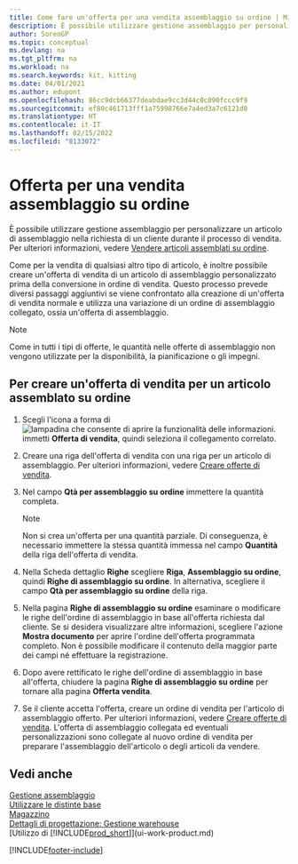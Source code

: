 ```yaml
---
title: Come fare un'offerta per una vendita assemblaggio su ordine | Microsoft Docs
description: È possibile utilizzare gestione assemblaggio per personalizzare un articolo di assemblaggio nella richiesta di un cliente durante il processo di vendita.
author: SorenGP
ms.topic: conceptual
ms.devlang: na
ms.tgt_pltfrm: na
ms.workload: na
ms.search.keywords: kit, kitting
ms.date: 04/01/2021
ms.author: edupont
ms.openlocfilehash: 86cc9dcb66377deabdae9cc3d44c0c090fccc9f9
ms.sourcegitcommit: ef80c461713fff1a75998766e7a4ed3a7c6121d0
ms.translationtype: HT
ms.contentlocale: it-IT
ms.lasthandoff: 02/15/2022
ms.locfileid: "8133072"
---
```

# <a name="quote-an-assemble-to-order-sale"></a>Offerta per una vendita assemblaggio su ordine
È possibile utilizzare gestione assemblaggio per personalizzare un articolo di assemblaggio nella richiesta di un cliente durante il processo di vendita. Per ulteriori informazioni, vedere [Vendere articoli assemblati su ordine](assembly-how-to-sell-items-assembled-to-order.md).  

Come per la vendita di qualsiasi altro tipo di articolo, è inoltre possibile creare un'offerta di vendita di un articolo di assemblaggio personalizzato prima della conversione in ordine di vendita. Questo processo prevede diversi passaggi aggiuntivi se viene confrontato alla creazione di un'offerta di vendita normale e utilizza una variazione di un ordine di assemblaggio collegato, ossia un'offerta di assemblaggio.

> [!NOTE]  
>  Come in tutti i tipi di offerte, le quantità nelle offerte di assemblaggio non vengono utilizzate per la disponibilità, la pianificazione o gli impegni.  

## <a name="to-create-a-sales-quote-for-an-assemble-to-order-item"></a>Per creare un'offerta di vendita per un articolo assemblato su ordine  
1.  Scegli l'icona a forma di ![lampadina che consente di aprire la funzionalità delle informazioni.](media/ui-search/search_small.png "Informazioni sull'operazione che si desidera eseguire") immetti **Offerta di vendita**, quindi seleziona il collegamento correlato.  
2.  Creare una riga dell'offerta di vendita con una riga per un articolo di assemblaggio. Per ulteriori informazioni, vedere [Creare offerte di vendita](sales-how-make-offers.md).  
3.  Nel campo **Qtà per assemblaggio su ordine** immettere la quantità completa.

    > [!NOTE]  
    >  Non si crea un'offerta per una quantità parziale. Di conseguenza, è necessario immettere la stessa quantità immessa nel campo **Quantità** della riga dell'offerta di vendita.  

4.  Nella Scheda dettaglio **Righe** scegliere **Riga**, **Assemblaggio su ordine**, quindi **Righe di assemblaggio su ordine**. In alternativa, scegliere il campo **Qtà per assemblaggio su ordine** della riga.  
5.  Nella pagina **Righe di assemblaggio su ordine** esaminare o modificare le righe dell'ordine di assemblaggio in base all'offerta richiesta dal cliente. Se si desidera visualizzare altre informazioni, scegliere l'azione **Mostra documento** per aprire l'ordine dell'offerta programmata completo. Non è possibile modificare il contenuto della maggior parte dei campi né effettuare la registrazione.  
6.  Dopo avere rettificato le righe dell'ordine di assemblaggio in base all'offerta, chiudere la pagina **Righe di assemblaggio su ordine** per tornare alla pagina **Offerta vendita**.  
7.  Se il cliente accetta l'offerta, creare un ordine di vendita per l'articolo di assemblaggio offerto. Per ulteriori informazioni, vedere [Creare offerte di vendita](sales-how-make-offers.md). L'offerta di assemblaggio collegata ed eventuali personalizzazioni sono collegate al nuovo ordine di vendita per preparare l'assemblaggio dell'articolo o degli articoli da vendere.  

## <a name="see-also"></a>Vedi anche  
[Gestione assemblaggio](assembly-assemble-items.md)  
[Utilizzare le distinte base](inventory-how-work-BOMs.md)  
[Magazzino](inventory-manage-inventory.md)  
[Dettagli di progettazione: Gestione warehouse](design-details-warehouse-management.md)  
[Utilizzo di [!INCLUDE[prod_short](includes/prod_short.md)]](ui-work-product.md)


[!INCLUDE[footer-include](includes/footer-banner.md)]